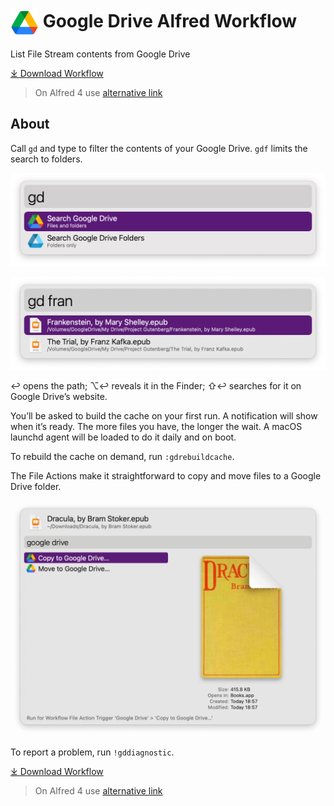 # <img src='Workflow/icon.png' width='45' align='center' alt='icon'> Google Drive Alfred Workflow

List File Stream contents from Google Drive

<a href='https://github.com/alfredapp/google-drive-workflow/releases/latest/download/Google.Drive.alfredworkflow'>⤓ Download Workflow</a>

> On Alfred 4 use <a href='https://github.com/alfredapp/google-drive-workflow/releases/download/2022.12/Google.Drive.alfredworkflow'>alternative link</a>

## About

Call `gd` and type to filter the contents of your Google Drive. `gdf` limits the search to folders.

![Alfred search for gd](Workflow/images/about/gd.png)

![Alfred search for gd fran](Workflow/images/about/gdfran.png)

↩ opens the path; ⌥↩ reveals it in the Finder; ⇧↩ searches for it on Google Drive’s website.

You’ll be asked to build the cache on your first run. A notification will show when it’s ready. The more files you have, the longer the wait. A macOS launchd agent will be loaded to do it daily and on boot.

To rebuild the cache on demand, run `:gdrebuildcache`.

The File Actions make it straightforward to copy and move files to a Google Drive folder.

![File Actions for Google Drive copy and mode](Workflow/images/about/fileaction.png)

To report a problem, run `!gddiagnostic`.

<a href='https://github.com/alfredapp/google-drive-workflow/releases/latest/download/Google.Drive.alfredworkflow'>⤓ Download Workflow</a>

> On Alfred 4 use <a href='https://github.com/alfredapp/google-drive-workflow/releases/download/2022.12/Google.Drive.alfredworkflow'>alternative link</a>
